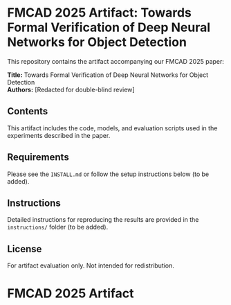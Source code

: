 # FMCAD 2025 Artifact: Towards Formal Verification of Deep Neural Networks for Object Detection

This repository contains the artifact accompanying our FMCAD 2025 paper:

**Title:** Towards Formal Verification of Deep Neural Networks for Object Detection  
**Authors:** [Redacted for double-blind review]

## Contents

This artifact includes the code, models, and evaluation scripts used in the experiments described in the paper.

## Requirements

Please see the `INSTALL.md` or follow the setup instructions below (to be added).

## Instructions

Detailed instructions for reproducing the results are provided in the `instructions/` folder (to be added).

## License

For artifact evaluation only. Not intended for redistribution.
# FMCAD 2025 Artifact
